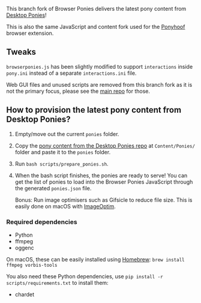 This branch fork of Browser Ponies delivers the latest pony content from [Desktop Ponies](https://github.com/RoosterDragon/Desktop-Ponies)!

This is also the same JavaScript and content fork used for the [Ponyhoof](http://ponyhoof.little.my) browser extension.

## Tweaks

`browserponies.js` has been slightly modified to support  `interactions` inside `pony.ini` instead of a separate `interactions.ini` file.

Web GUI files and unused scripts are removed from this branch fork as it is not the primary focus, please see the [main repo](https://github.com/panzi/Browser-Ponies) for those.

## How to provision the latest pony content from Desktop Ponies?

1. Empty/move out the current `ponies` folder.

2. Copy the [pony content from the Desktop Ponies repo](https://github.com/RoosterDragon/Desktop-Ponies/tree/master/Content/Ponies) at `Content/Ponies/` folder and paste it to the `ponies` folder.

3. Run `bash scripts/prepare_ponies.sh`.

4. When the bash script finishes, the ponies are ready to serve! You can get the list of ponies to load into the Browser Ponies JavaScript through the generated `ponies.json` file.

   Bonus: Run image optimisers such as Gifsicle to reduce file size. This is easily done on macOS with [ImageOptim](https://imageoptim.com/mac).

### Required dependencies

* Python
* ffmpeg
* oggenc

On macOS, these can be easily installed using [Homebrew](https://brew.sh): `brew install ffmpeg vorbis-tools`

You also need these Python dependencies, use `pip install -r scripts/requirements.txt` to install them:

* chardet
